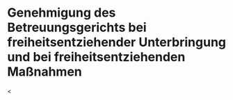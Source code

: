 # Genehmigung des Betreuungsgerichts bei freiheitsentziehender Unterbringung und bei freiheitsentziehenden Maßnahmen

<